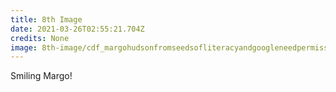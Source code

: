 ```yaml
---
title: 8th Image
date: 2021-03-26T02:55:21.704Z
credits: None
image: 8th-image/cdf_margohudsonfromseedsofliteracyandgoogleneedpermissionandcreditinfo.jpg
---
```


Smiling Margo!
